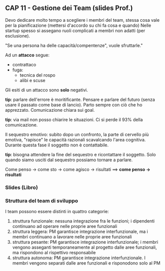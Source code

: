 ## CAP 11 - Gestione dei Team (slides Prof.)

Devo dedicare molto tempo a scegliere i membri del team, stessa cosa vale per la pianificazione (mettersi d'accordo su chi fa cosa e quando)
Nelle startup spesso si assegano ruoli complicati a membri non adatti (per esclusione).

"Se una persona ha delle capacità/compentenze", vuole sfruttarle."

Ad un **attacco** segue:

- contrattaco
- fuga:
    - tecnica del rospo
    - alibi e scuse

Gli esiti di un attacco sono **solo** negativi.

**tip**: parlare dell'errore è moritificante. Pensare e parlare del futuro (senza usare il passato come base di lancio). Parto sempre con ciò che ho apprezzato. Comunicazione chiara sui goal.

**tip**: via mail non posso chiarire le situazioni. Ci si perde il 93% della comunicazione.


Il sequestro emotivo: subito dopo un confronto, la parte di cervello più emotiva, "rapisce" le capacità razionali scavalcando l'area cognitiva. Durante questa fase il soggetto non è contattabile.

**tip**: bisogna attendere la fine del sequestro e ricontattare il soggetto. Solo quando siamo usciti dal sequestro possiamo tornare a parlare.

Come penso -> come sto -> come agisco -> risultati ==> **come penso -> risultati**


### Slides (Libro)

### Struttura del team di sviluppo

I team possono essere distinti in quattro categorie:
1. struttura funzionale: nessuna integrazione fra le funzioni; i dipendenti continuano ad operare nelle proprie aree funzionali
2. struttura leggera: PM garantisce integrazione interfunzionale, ma i membri continuano a lavorare nelle proprie aree funzionali
3. struttura pesante: PM garantisce integrazione interfunzionale; i membri vengono asseganti temporaneamente al progetto dalle aree funzionali, ma rispondono al rispettivo responsabile
4. struttura autonoma: PM garantisce integrazione interfunzionale. I membri vengono separati dalle aree funzionali e risponodono solo al PM


